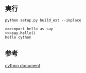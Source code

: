 実行
------

```
python setup.py build_ext --inplace
```

```
>>>import hello as say
>>>say.hello()
hello cython
````

参考
----
[cython document](http://omake.accense.com/static/doc-ja/cython/src/userguide/tutorial.html)
